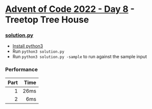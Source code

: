 # [Advent of Code 2022 - Day 8](https://adventofcode.com/2022/day/8) - Treetop Tree House

### [solution.py](./solution.py)
- [Install python3](https://www.python.org/downloads/)
- Run `python3 solution.py`
- Run `python3 solution.py -sample` to run against the sample input

### Performance

| Part | Time |
| ---: | ---: |
|    1 | 26ms |
|    2 |  6ms |
